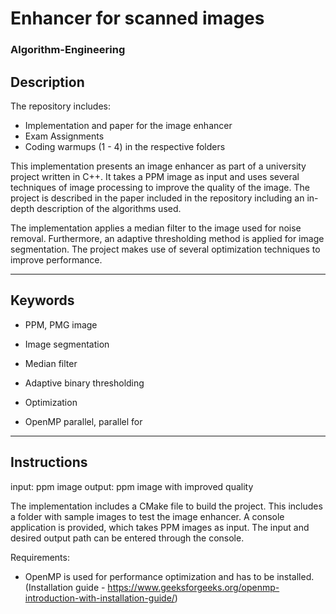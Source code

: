 # Enhancer for scanned images

### Algorithm-Engineering

## Description

The repository includes:

- Implementation and paper for the image enhancer
- Exam Assignments
- Coding warmups (1 - 4) in the respective folders

This implementation presents an image enhancer as part of a university project written in C++. It takes a PPM image as input and uses several techniques of image processing to improve the quality of the image. The project is described in the paper included in the repository including an in-depth description of the algorithms used.

The implementation applies a median filter to the image used for noise removal.
Furthermore, an adaptive thresholding method is applied for image segmentation.
The project makes use of several optimization techniques to improve performance.

---

## Keywords

- PPM, PMG image

- Image segmentation
- Median filter

- Adaptive binary thresholding

- Optimization
- OpenMP parallel, parallel for

---

## Instructions

input: ppm image
output: ppm image with improved quality

The implementation includes a CMake file to build the project.
This includes a folder with sample images to test the image enhancer.
A console application is provided, which takes PPM images as input.
The input and desired output path can be entered through the console.

Requirements:

- OpenMP is used for performance optimization and has to be installed.
  (Installation guide - https://www.geeksforgeeks.org/openmp-introduction-with-installation-guide/)
